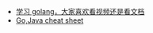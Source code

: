 - [学习 golang，大家喜欢看视频还是看文档](https://www.v2ex.com/t/768566#reply14)
- [Go,Java cheat sheet](https://programming-idioms.org/cheatsheet/Java/Go)
